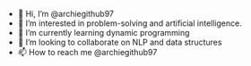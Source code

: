 - 👋 Hi, I’m @archiegithub97
- 👀 I’m interested in problem-solving and artificial intelligence.
- 🌱 I’m currently learning dynamic programming
- 💞️ I’m looking to collaborate on NLP and data structures
- 📫 How to reach me @archiegithub97

<!---
archiegithub97/archiegithub97 is a ✨ special ✨ repository because its `README.md` (this file) appears on your GitHub profile.
You can click the Preview link to take a look at your changes.
--->
